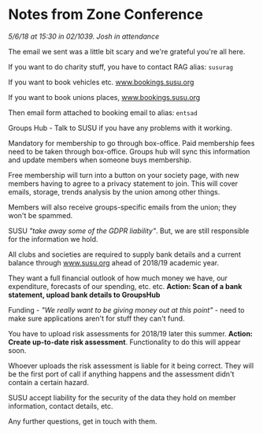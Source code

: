 # Notes from Zone Conference 

*5/6/18 at 15:30 in 02/1039. Josh in attendance*

The email we sent was a little bit scary and we're grateful you're all here.

If you want to do charity stuff, you have to contact RAG alias: `susurag`

If you want to book vehicles etc. www.bookings.susu.org

If you want to book unions places, www.bookings.susu.org

Then email form attached to booking email to alias: `entsad`

Groups Hub - Talk to SUSU if you have any problems with it working.

Mandatory for membership to go through box-office. Paid membership fees need to be taken through box-office. Groups hub will sync this information and update members when someone buys membership.

Free membership will turn into a button on your society page, with new members having to agree to a privacy statement to join. This will cover emails, storage, trends analysis by the union among other things.

Members will also receive groups-specific emails from the union; they won't be spammed.

SUSU *"take away some of the GDPR liability"*. But, we are still responsible for the information we hold.

All clubs and societies are required to supply bank details and a current balance through www.susu.org ahead of 2018/19 academic year.

They want a full financial outlook of how much money we have, our expenditure, forecasts of our spending, etc. etc.  **Action: Scan of a bank statement, upload bank details to GroupsHub**

Funding - *"We really want to be giving money out at this point"* - need to make sure applications aren't for stuff they can't fund.

You have to upload risk assessments for 2018/19 later this summer. **Action: Create up-to-date risk assessment**. Functionality to do this will appear soon.

Whoever uploads the risk assessment is liable for it being correct. They will be the first port of call if anything happens and the assessment didn't contain a certain hazard.

SUSU accept liability for the security of the data they hold on member information, contact details, etc.

Any further questions, get in touch with them.









